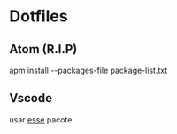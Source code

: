 # Dotfiles

## Atom (R.I.P)

apm install --packages-file package-list.txt

## Vscode

usar [esse](https://marketplace.visualstudio.com/items?itemName=Shan.code-settings-sync) pacote
